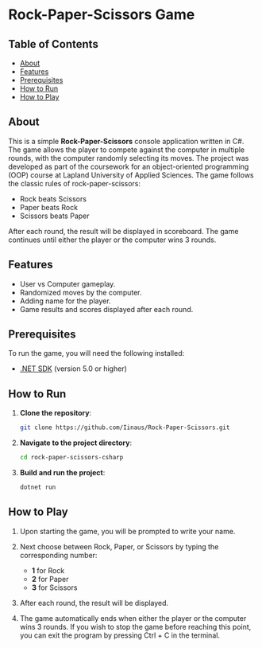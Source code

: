 # Rock-Paper-Scissors Game

## Table of Contents
- [About](#about)
- [Features](#features)
- [Prerequisites](#prerequisites)
- [How to Run](#how-to-run)
- [How to Play](#how-to-play)

## About
This is a simple **Rock-Paper-Scissors** console application written in C#. The game allows the player to compete against the computer in multiple rounds, with the computer randomly selecting its moves. The project was developed as part of the coursework for an object-oriented programming (OOP) course at Lapland University of Applied Sciences. The game follows the classic rules of rock-paper-scissors:

- Rock beats Scissors
- Paper beats Rock
- Scissors beats Paper

After each round, the result will be displayed in scoreboard. The game continues until either the player or the computer wins 3 rounds.

## Features
- User vs Computer gameplay.
- Randomized moves by the computer.
- Adding name for the player.
- Game results and scores displayed after each round.

## Prerequisites
To run the game, you will need the following installed:
- [.NET SDK](https://dotnet.microsoft.com/download) (version 5.0 or higher)

## How to Run
1. **Clone the repository**:
    ```bash
    git clone https://github.com/Iinaus/Rock-Paper-Scissors.git
    ```

2. **Navigate to the project directory**:
    ```bash
    cd rock-paper-scissors-csharp
    ```

3. **Build and run the project**:
    ```bash
    dotnet run
    ```

## How to Play
1. Upon starting the game, you will be prompted to write your name.

2. Next choose between Rock, Paper, or Scissors by typing the corresponding number:
    - **1** for Rock
    - **2** for Paper
    - **3** for Scissors

3. After each round, the result will be displayed.

4. The game automatically ends when either the player or the computer wins 3 rounds. If you wish to stop the game before reaching this point, you can exit the program by pressing Ctrl + C in the terminal.
